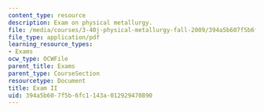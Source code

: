 ```yaml
---
content_type: resource
description: Exam on physical metallurgy.
file: /media/courses/3-40j-physical-metallurgy-fall-2009/394a5b607f5b6fc1143a012929470890_MIT3_40JF09_exam2.pdf
file_type: application/pdf
learning_resource_types:
- Exams
ocw_type: OCWFile
parent_title: Exams
parent_type: CourseSection
resourcetype: Document
title: Exam II
uid: 394a5b60-7f5b-6fc1-143a-012929470890
---
```

